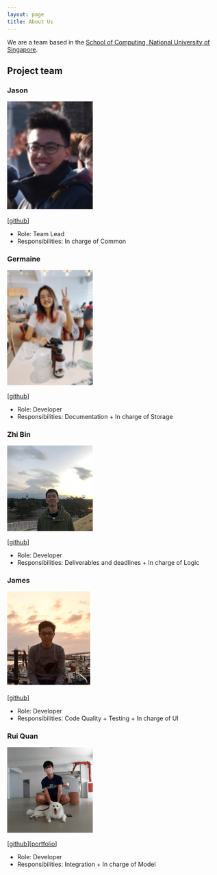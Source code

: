 ```yaml
---
layout: page
title: About Us
---
```


We are a team based in the [School of Computing, National University of Singapore](http://www.comp.nus.edu.sg).

## Project team

### Jason

<img src="images/jason-ng-zq99.png" width="200px">

[[github](https://github.com/jason-ng-zq99)]

* Role: Team Lead
* Responsibilities: In charge of Common

### Germaine

<img src="images/driip-ddrop.png" width="200px">

[[github](https://github.com/driip-ddrop)]

* Role: Developer
* Responsibilities: Documentation + In charge of Storage

### Zhi Bin

<img src="images/czhi-bin.png" width="200px">

[[github](https://github.com/czhi-bin)]

* Role: Developer
* Responsibilities: Deliverables and deadlines + In charge of Logic

### James

<img src="images/james-kua.png" width="200px">

[[github](https://github.com/James-Kua)]

* Role: Developer
* Responsibilities: Code Quality + Testing + In charge of UI

### Rui Quan

<img src="images/tanruiquan.png" width="200px">

[[github](https://github.com/tanruiquan)][[portfolio](team/tanruiquan.md)]

* Role: Developer
* Responsibilities: Integration + In charge of Model
